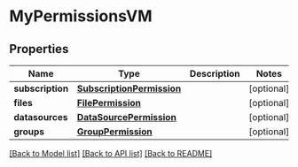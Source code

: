 # MyPermissionsVM


## Properties
Name | Type | Description | Notes
------------ | ------------- | ------------- | -------------
**subscription** | [**SubscriptionPermission**](SubscriptionPermission.md) |  | [optional] 
**files** | [**FilePermission**](FilePermission.md) |  | [optional] 
**datasources** | [**DataSourcePermission**](DataSourcePermission.md) |  | [optional] 
**groups** | [**GroupPermission**](GroupPermission.md) |  | [optional] 

[[Back to Model list]](../README.md#documentation-for-models) [[Back to API list]](../README.md#documentation-for-api-endpoints) [[Back to README]](../README.md)


